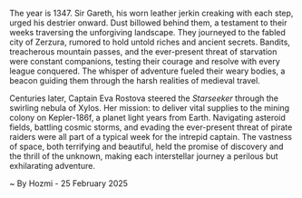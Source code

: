 
The year is 1347.  Sir Gareth, his worn leather jerkin creaking with each step, urged his destrier onward.  Dust billowed behind them, a testament to their weeks traversing the unforgiving landscape.  They journeyed to the fabled city of Zerzura, rumored to hold untold riches and ancient secrets.  Bandits, treacherous mountain passes, and the ever-present threat of starvation were constant companions, testing their courage and resolve with every league conquered. The whisper of adventure fueled their weary bodies, a beacon guiding them through the harsh realities of medieval travel.


Centuries later, Captain Eva Rostova steered the *Starseeker* through the swirling nebula of Xylos.  Her mission: to deliver vital supplies to the mining colony on Kepler-186f, a planet light years from Earth.  Navigating asteroid fields, battling cosmic storms, and evading the ever-present threat of pirate raiders were all part of a typical week for the intrepid captain. The vastness of space, both terrifying and beautiful, held the promise of discovery and the thrill of the unknown, making each interstellar journey a perilous but exhilarating adventure.

~ By Hozmi - 25 February 2025

